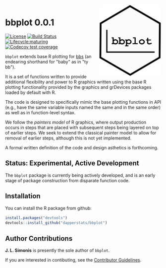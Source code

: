 <img src="man/figures/bbplot.png" width="200px" align="right">

# bbplot 0.0.1

[![License](https://img.shields.io/badge/license-MIT-blue.svg)](https://raw.githubusercontent.com/dapperstats/bbplot/master/LICENSE)
[![Build Status](https://api.travis-ci.org/dapperstats/bbplot.svg?branch=master)](https://travis-ci.org/dapperstats/bbplot)
[![Lifecycle:maturing](https://img.shields.io/badge/lifecycle-experimental-orange.svg)](https://www.tidyverse.org/lifecycle/#experimental)
[![Codecov test coverage](https://img.shields.io/codecov/c/github/dapperstats/bbplot/master.svg)](https://codecov.io/github/dapperstats/bbplot/branch/master)

`bbplot` extends base R plotting for [bbs](https://www.computerhope.com/jargon/b/bb.htm) (an endearing shorthand for "baby" as in "ty bb").

It is a set of functions written to provide additional flexibility and power
to R graphics written using the base R plotting functionality provided by
the graphics and grDevices packages loaded by default with R.

The code is designed to specifically mimic the base plotting functions in 
API (e.g., have the same variable inputs named the same and in the same order)
as well as in function-level syntax. 

We follow the *painters model* of R graphics, where output production occurs in 
steps that are placed with subsequent steps being layered on top of earlier 
steps. We seek to extend the classical painter model to allow for removal 
of earlier steps, although this is not yet implemented. 

A formal written definition of the code and design asthetics is forthcoming.

## Status: Experimental, Active Development

The `bbplot` package is currently being actively developed, and is an early 
stage of package construction from disparate function code.

## Installation

You can install the R package from github:

```r
install.packages("devtools")
devtools::install_github("dapperstats/bbplot")
```

## Author Contributions

**J. L. Simonis** is presently the sole author of `bbplot`. 

If you are interested in contibuting, see the [Contributor Guidelines](https://github.com/dapperstats/bbplot/blob/master/CONTRIBUTING.md).
